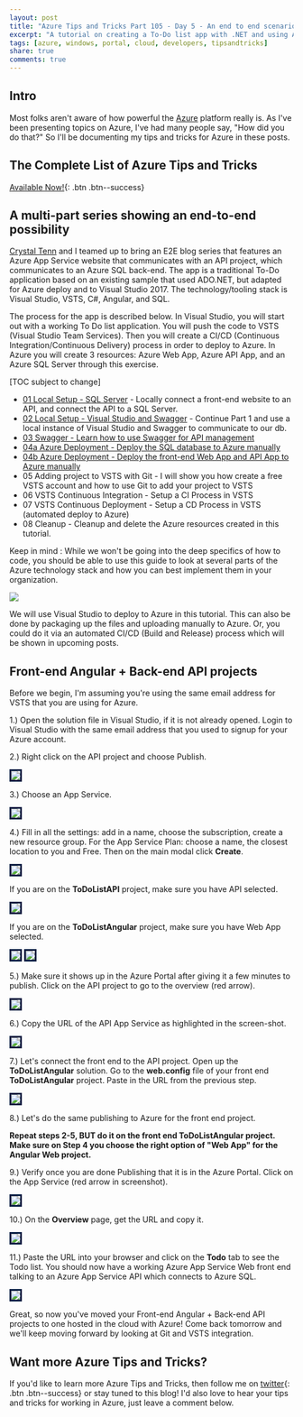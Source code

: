 ```yaml
---
layout: post
title: "Azure Tips and Tricks Part 105 - Day 5 - An end to end scenario with Azure App Service, API Apps, SQL, VSTS and CI/CD"
excerpt: "A tutorial on creating a To-Do list app with .NET and using Azure App Service, API Apps, SQL, VSTS and CI/CD"
tags: [azure, windows, portal, cloud, developers, tipsandtricks]
share: true
comments: true
---
```


## Intro

Most folks aren't aware of how powerful the [Azure](http://www.azure.com) platform really is. As I've been presenting topics on Azure, I've had many people say, "How did you do that?" So I'll be documenting my tips and tricks for Azure in these posts.

## The Complete List of Azure Tips and Tricks

[Available Now!](https://michaelcrump.net/azure-tips-and-tricks-complete-list/){: .btn .btn--success} 

## A multi-part series showing an end-to-end possibility

[Crystal Tenn](https://www.linkedin.com/in/crystal-tenn-6a0b9b67/) and I teamed up to bring an E2E blog series that features an Azure App Service website that communicates with an API project, which communicates to an Azure SQL back-end. The app is a traditional To-Do application based on an existing sample that used ADO.NET, but adapted for Azure deploy and to Visual Studio 2017. The  technology/tooling stack is Visual Studio, VSTS, C#, Angular, and SQL. 

The process for the app is described below. In Visual Studio, you will start out with a working To Do list application. You will push the code to VSTS (Visual Studio Team Services). Then you will create a CI/CD (Continuous Integration/Continuous Delivery) process in order to deploy to Azure. In Azure you will create 3 resources: Azure Web App, Azure API App, and an Azure SQL Server through this exercise. 

[TOC subject to change]

* [01 Local Setup - SQL Server](http://www.michaelcrump.net/azure-tips-and-tricks101/) - Locally connect a front-end website to an API, and connect the API to a SQL Server. 
* [02 Local Setup - Visual Studio and Swagger](http://www.michaelcrump.net/azure-tips-and-tricks102/) - Continue Part 1 and use a local instance of Visual Studio and Swagger to communicate to our db.
* [03 Swagger - Learn how to use Swagger for API management](http://www.michaelcrump.net/azure-tips-and-tricks103/)
* [04a Azure Deployment - Deploy the SQL database to Azure manually](http://www.michaelcrump.net/azure-tips-and-tricks104/)
* [04b Azure Deployment - Deploy the front-end Web App and API App to Azure manually](http://www.michaelcrump.net/azure-tips-and-tricks105/)
* 05 Adding project to VSTS with Git - I will show you how create a free VSTS account and how to use Git to add your project to VSTS
* 06 VSTS Continuous Integration - Setup a CI Process in VSTS
* 07 VSTS Continuous Deployment - Setup a CD Process in VSTS (automated deploy to Azure)
* 08 Cleanup - Cleanup and delete the Azure resources created in this tutorial.

Keep in mind : While we won't be going into the deep specifics of how to code, you should be able to use this guide to look at several parts of the Azure technology stack and how you can best implement them in your organization. 

<img src="/files/todolist-diagram.png">


We will use Visual Studio to deploy to Azure in this tutorial. This can also be done by packaging up the files and uploading manually to Azure. Or, you could do it via an automated CI/CD (Build and Release) process which will be shown in upcoming posts. 

## Front-end Angular + Back-end API projects

Before we begin, I'm assuming you're using the same email address for VSTS that you are using for Azure. 

1.) Open the solution file in Visual Studio, if it is not already opened. Login to Visual Studio with the same email address that you used to signup for your Azure account. 

2.)  Right click on the API project and choose Publish.

<img style="border:3px solid #021a40" src="/files/e2e-08.png"> 

3.) Choose an App Service.

<img style="border:3px solid #021a40" src="/files/e2e-09.png"> 

4.) Fill in all the settings: add in a name, choose the subscription, create a new resource group. For the App Service Plan: choose a name, the closest location to you and Free. Then on the main modal click **Create**. 

<img style="border:3px solid #021a40" src="/files/e2e-10-1.png"> 

If you are on the **ToDoListAPI** project, make sure you have API selected. 

<img style="border:3px solid #021a40" src="/files/e2e-18.png">

If you are on the **ToDoListAngular** project, make sure you have Web App selected. 

<img style="border:3px solid #021a40" src="/files/e2e-19.png"> 

<img style="border:3px solid #021a40" src="/files/e2e-11.png"> 

5.) Make sure it shows up in the Azure Portal after giving it a few minutes to publish. Click on the API project to go to the overview (red arrow).

<img style="border:3px solid #021a40" src="/files/e2e-12.png"> 

6.) Copy the URL of the API App Service as highlighted in the screen-shot. 

<img style="border:3px solid #021a40" src="/files/e2e-13.png">

7.) Let's connect the front end to the API project.  Open up the **ToDoListAngular** solution.  Go to the **web.config** file of your front end **ToDoListAngular** project. Paste in the URL from the previous step. 

<img style="border:3px solid #021a40" src="/files/e2e-14.png">

8.) Let's do the same publishing to Azure for the front end project.  

**Repeat steps 2-5, BUT do it on the front end ToDoListAngular project. Make sure on Step 4 you choose the right option of "Web App" for the Angular Web project.**

9.) Verify once you are done Publishing that it is in the Azure Portal.  Click on the App Service (red arrow in screenshot). 

<img style="border:3px solid #021a40" src="/files/e2e-15.png">

10.) On the **Overview** page, get the URL and copy it. 

<img style="border:3px solid #021a40" src="/files/e2e-16.png">

11.) Paste the URL into your browser and click on the **Todo** tab to see the Todo list. You should now have a working Azure App Service Web  front end talking to an Azure App Service API which connects to Azure SQL. 

<img style="border:3px solid #021a40" src="/files/e2e-17.png">

Great, so now you've moved your Front-end Angular + Back-end API projects to one hosted in the cloud with Azure! Come back tomorrow and we'll keep moving forward by looking at Git and VSTS integration. 


## Want more Azure Tips and Tricks?

If you'd like to learn more Azure Tips and Tricks, then follow me on [twitter](http://twitter.com/mbcrump){: .btn .btn--success} or stay tuned to this blog! I'd also love to hear your tips and tricks for working in Azure, just leave a comment below. 